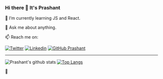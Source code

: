 ### Hi there 👋 It's Prashant 

🌱 I’m currently learning JS and React.

💬 Ask me about anything.

📫 Reach me on:

[![Twitter](https://img.shields.io/twitter/follow/Prashant8057152?style=social)](https://twitter.com/Prashant8057152/)  [![Linkedin](https://img.shields.io/badge/-LinkedIn-0073b1?style=social&logo=Linkedin&link=https://www.linkedin.com/in/prashantpandey9/)](https://www.linkedin.com/in/prashantpandey9/) [![GitHub Prashant](https://img.shields.io/github/followers/prashantpandey9?label=follow&style=social)](https://github.com/prashantpandey9)
_________________________________________________________________

 ![Prashant's github stats](https://github-readme-stats.vercel.app/api?username=prashantpandey9&show_icons=true&count_private=true&include_all_commits=true)   [![Top Langs](https://github-readme-stats.vercel.app/api/top-langs/?username=prashantpandey9&layout=compact)](https://github.com/prashantpandey9/)     

🔭
